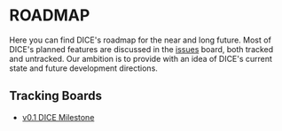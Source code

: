 # ROADMAP

Here you can find DICE's roadmap for the near and long future.
Most of DICE's planned features are discussed in the [issues](https://github.com/RicYaben/dice/issues) board, both tracked and untracked.
Our ambition is to provide with an idea of DICE's current state and future development directions.

## Tracking Boards

* [v0.1 DICE Milestone](https://github.com/users/RicYaben/projects/5)
